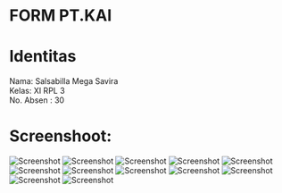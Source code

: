 # FORM PT.KAI

# Identitas

Nama: Salsabilla Mega Savira <br>
Kelas: XI RPL 3 <br>
No. Absen : 30<br>

# Screenshoot:

![Screenshot](https://github.com/salsasavira/UTS-PBO_FORM-PT.KAI/blob/master/11.PNG)
![Screenshot](https://github.com/salsasavira/UTS-PBO_FORM-PT.KAI/blob/master/12.PNG)
![Screenshot](https://github.com/salsasavira/UTS-PBO_FORM-PT.KAI/blob/master/1.PNG)
![Screenshot](https://github.com/salsasavira/UTS-PBO_FORM-PT.KAI/blob/master/2.PNG)
![Screenshot](https://github.com/salsasavira/UTS-PBO_FORM-PT.KAI/blob/master/3.PNG)
![Screenshot](https://github.com/salsasavira/UTS-PBO_FORM-PT.KAI/blob/master/4.PNG)
![Screenshot](https://github.com/salsasavira/UTS-PBO_FORM-PT.KAI/blob/master/5.PNG)
![Screenshot](https://github.com/salsasavira/UTS-PBO_FORM-PT.KAI/blob/master/6.PNG)
![Screenshot](https://github.com/salsasavira/UTS-PBO_FORM-PT.KAI/blob/master/7.PNG)
![Screenshot](https://github.com/salsasavira/UTS-PBO_FORM-PT.KAI/blob/master/8.PNG)
![Screenshot](https://github.com/salsasavira/UTS-PBO_FORM-PT.KAI/blob/master/9.PNG)
![Screenshot](https://github.com/salsasavira/UTS-PBO_FORM-PT.KAI/blob/master/10.PNG)

